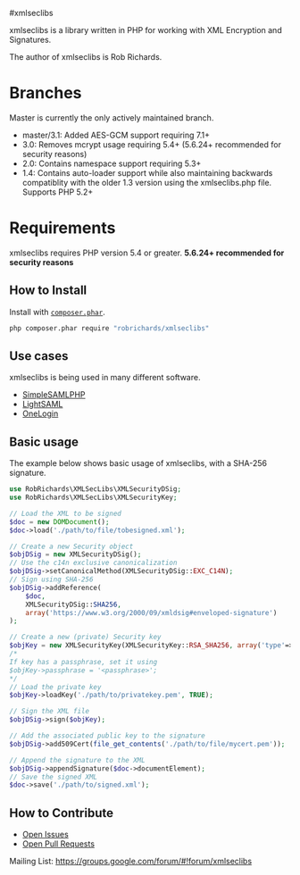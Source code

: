 #xmlseclibs 

xmlseclibs is a library written in PHP for working with XML Encryption and Signatures.

The author of xmlseclibs is Rob Richards.

# Branches
Master is currently the only actively maintained branch.
* master/3.1: Added AES-GCM support requiring 7.1+
* 3.0: Removes mcrypt usage requiring 5.4+ (5.6.24+ recommended for security reasons)
* 2.0: Contains namespace support requiring 5.3+
* 1.4: Contains auto-loader support while also maintaining backwards compatiblity with the older 1.3 version using the xmlseclibs.php file. Supports PHP 5.2+

# Requirements

xmlseclibs requires PHP version 5.4 or greater. **5.6.24+ recommended for security reasons**


## How to Install

Install with [`composer.phar`](https://getcomposer.org).

```sh
php composer.phar require "robrichards/xmlseclibs"
```


## Use cases

xmlseclibs is being used in many different software.

* [SimpleSAMLPHP](https://github.com/simplesamlphp/simplesamlphp)
* [LightSAML](https://github.com/lightsaml/lightsaml)
* [OneLogin](https://github.com/onelogin/php-saml)

## Basic usage

The example below shows basic usage of xmlseclibs, with a SHA-256 signature.

```php
use RobRichards\XMLSecLibs\XMLSecurityDSig;
use RobRichards\XMLSecLibs\XMLSecurityKey;

// Load the XML to be signed
$doc = new DOMDocument();
$doc->load('./path/to/file/tobesigned.xml');

// Create a new Security object 
$objDSig = new XMLSecurityDSig();
// Use the c14n exclusive canonicalization
$objDSig->setCanonicalMethod(XMLSecurityDSig::EXC_C14N);
// Sign using SHA-256
$objDSig->addReference(
    $doc, 
    XMLSecurityDSig::SHA256, 
    array('https://www.w3.org/2000/09/xmldsig#enveloped-signature')
);

// Create a new (private) Security key
$objKey = new XMLSecurityKey(XMLSecurityKey::RSA_SHA256, array('type'=>'private'));
/*
If key has a passphrase, set it using
$objKey->passphrase = '<passphrase>';
*/
// Load the private key
$objKey->loadKey('./path/to/privatekey.pem', TRUE);

// Sign the XML file
$objDSig->sign($objKey);

// Add the associated public key to the signature
$objDSig->add509Cert(file_get_contents('./path/to/file/mycert.pem'));

// Append the signature to the XML
$objDSig->appendSignature($doc->documentElement);
// Save the signed XML
$doc->save('./path/to/signed.xml');
```

## How to Contribute

* [Open Issues](https://github.com/robrichards/xmlseclibs/issues)
* [Open Pull Requests](https://github.com/robrichards/xmlseclibs/pulls)

Mailing List: https://groups.google.com/forum/#!forum/xmlseclibs
